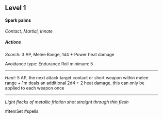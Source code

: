 ## Level 1
#### Spark palms
*Contact, Martial, Innate*

##### Actions

*Scorch:* 3 AP, Melee Range, 1d4 + Power heat damage

Avoidance type: Endurance
Roll minimum: 5

---

*Heat:* 5 AP, the next attack target contact or short weapon within melee range + 1m deals an additional 2d4 + 2 heat damage, this can only be applied to each weapon once

---
*Light flecks of metallic friction shot straight through thin flesh*

#itemSet #spells